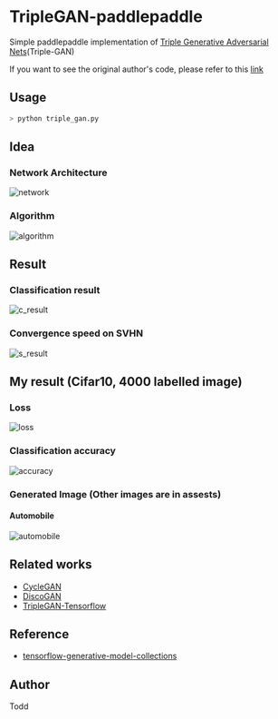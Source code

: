# TripleGAN-paddlepaddle
Simple paddlepaddle implementation of [Triple Generative Adversarial Nets](https://arxiv.org/pdf/1703.02291.pdf)(Triple-GAN)

If you want to see the original author's code, please refer to this [link](https://github.com/zhenxuan00/triple-gan)


## Usage
```bash
> python triple_gan.py
```


## Idea
### Network Architecture
![network](./assests/network.JPG)

### Algorithm
![algorithm](./assests/algorithm.JPG)

## Result
### Classification result
![c_result](./assests/result.JPG)

### Convergence speed on SVHN
![s_result](./assests/result2.JPG)

## My result (Cifar10, 4000 labelled image)
### Loss
![loss](./assests/loss.png)

### Classification accuracy
![accuracy](./assests/accuracy.png)

### Generated Image (Other images are in assests)
#### Automobile
![automobile](./assests/generated_image/class_1.png)

## Related works
* [CycleGAN](https://github.com/taki0112/CycleGAN-Tensorflow)
* [DiscoGAN](https://github.com/taki0112/DiscoGAN-Tensorflow)
* [TripleGAN-Tensorflow](https://github.com/taki0112/TripleGAN-Tensorflow)

## Reference
* [tensorflow-generative-model-collections](https://github.com/hwalsuklee/tensorflow-generative-model-collections)

## Author
Todd
